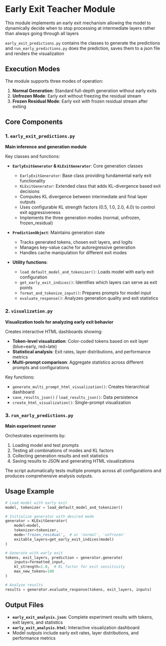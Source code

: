 # Early Exit Teacher Module

This module implements an early exit mechanism allowing the model to dynamically decide when to stop processing at intermediate layers rather than always going through all layers 

`early_exit_predictions.py` contains the classes to generate the predictions and `run_early_predictions.py` does the prediction, saves them to a json file and renders the visualization

## Execution Modes

The module supports three modes of operation:

1. **Normal Generation**: Standard full-depth generation without early exits
2. **Unfrozen Mode**: Early exit without freezing the residual stream 
3. **Frozen Residual Mode**: Early exit with frozen residual stream after exiting

## Core Components

### 1. `early_exit_predictions.py`
**Main inference and generation module**

Key classes and functions:

- **`EarlyExitGenerator` & `KLExitGenerator`**: Core generation classes
  - `EarlyExitGenerator`: Base class providing fundamental early exit functionality
  - `KLExitGenerator`: Extended class that adds KL-divergence based exit decisions
  - Computes KL divergence between intermediate and final layer outputs
  - Uses configurable KL strength factors (0.5, 1.0, 2.0, 4.0) to control exit aggressiveness
  - Implements the three generation modes (normal, unfrozen, frozen_residual)

- **`PredictionObject`**: Maintains generation state
  - Tracks generated tokens, chosen exit layers, and logits
  - Manages key-value cache for autoregressive generation
  - Handles cache manipulation for different exit modes

- **Utility functions**:
  - `load_default_model_and_tokenizer()`: Loads model with early exit configuration
  - `get_early_exit_indices()`: Identifies which layers can serve as exit points
  - `format_and_tokenize_input()`: Prepares prompts for model input
  - `evaluate_response()`: Analyzes generation quality and exit statistics

### 2. `visualization.py`
**Visualization tools for analyzing early exit behavior**

Creates interactive HTML dashboards showing:

- **Token-level visualization**: Color-coded tokens based on exit layer (blue=early, red=late)
- **Statistical analysis**: Exit rates, layer distributions, and performance metrics
- **Multi-prompt comparison**: Aggregate statistics across different prompts and configurations

Key functions:
- `generate_multi_prompt_html_visualization()`: Creates hierarchical dashboard
- `save_results_json()` / `load_results_json()`: Data persistence
- `create_html_visualization()`: Single-prompt visualization

### 3. `run_early_predictions.py`
**Main experiment runner**

Orchestrates experiments by:
1. Loading model and test prompts
2. Testing all combinations of modes and KL factors
3. Collecting generation results and exit statistics
4. Saving results to JSON and generating HTML visualizations

The script automatically tests multiple prompts across all configurations and produces comprehensive analysis outputs.

## Usage Example

```python
# Load model with early exit
model, tokenizer = load_default_model_and_tokenizer()

# Initialize generator with desired mode
generator = KLExitGenerator(
    model=model,
    tokenizer=tokenizer,
    mode='frozen_residual',  # or 'normal', 'unfrozen'
    exitable_layers=get_early_exit_indices(model)
)

# Generate with early exit
tokens, exit_layers, prediction = generator.generate(
    inputs=formatted_input,
    kl_strength=1.0,  # KL factor for exit sensitivity
    max_new_tokens=100
)

# Analyze results
results = generator.evaluate_response(tokens, exit_layers, inputs)
```

## Output Files

- **`early_exit_analysis.json`**: Complete experiment results with tokens, exit layers, and statistics
- **`early_exit_analysis.html`**: Interactive visualization dashboard
- Model outputs include early exit rates, layer distributions, and performance metrics